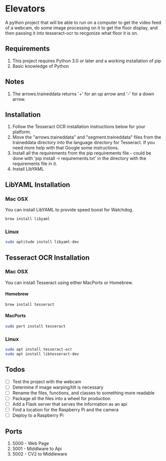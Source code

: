 # Elevators

A python project that will be able to run on a computer to get the video feed of a webcam, do some image processing on it to get the floor display, and then passing it into tesseract-ocr to recgonize what floor it is on.

## Requirements

1. This project requires Python 3.0 or later and a working installation of pip
2. Basic knowledge of Python

## Notes

1. The arrows.traineddata returns '+' for an up arrow and '-' for a down arrow.

## Installation

1. Follow the Tesseract OCR installation instructions below for your platform.
2. Move the "arrows.traineddata" and "segment.traineddata" files from the traineddata directory into the language directory for Tesseract. If you need more help with that Google some instructions.
3. Install all the requirements from the pip requirements file - could be done with 'pip install -r requirements.txt' in the directory with the requirements file in it.
4. Install LibYAML

## LibYAML Installation

### Mac OSX

You can install LibYAML to provide speed boost for Watchdog.

```bash
brew install libyaml
```

### Linux

```bash
sudo aptitude install libyaml-dev
```

## Tesseract OCR Installation

### Mac OSX

You can install Tesseract using either MacPorts or Homebrew.

#### Homebrew

```bash
brew install tesseract
```

#### MacPorts

```bash
sudo port install tesseract
```

### Linux

```bash
sudo apt install tesseract-ocr
sudo apt install libtesseract-dev
```

## Todos

- [ ] Test the project with the webcam
- [ ] Determine if image warping/tilt is necessary
- [ ] Rename the files, functions, and classes to something more readable
- [ ] Package all the files into a wheel for production
- [ ] Add a Flask server that serves the information as an api
- [ ] Find a location for the Raspberry Pi and the camera
- [ ] Deploy to a Raspberry Pi

## Ports

1. 5000 - Web Page
2. 5001 - Middlware to Api
3. 5002 - CV2 to Middleware

